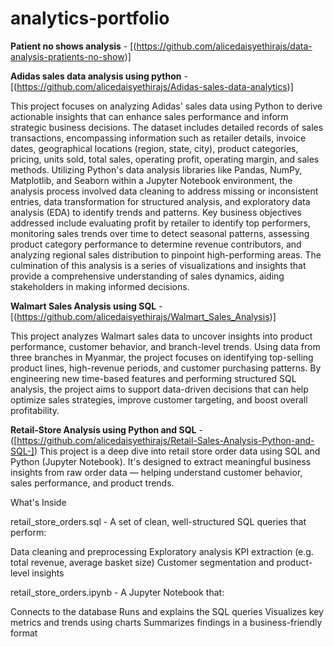 # analytics-portfolio


**Patient no shows analysis** - [(https://github.com/alicedaisyethirajs/data-analysis-pratients-no-show)]


**Adidas sales data analysis using python** - [(https://github.com/alicedaisyethirajs/Adidas-sales-data-analytics)]

This project focuses on analyzing Adidas' sales data using Python to derive actionable insights that can enhance sales performance and inform strategic business decisions. The dataset includes detailed records of sales transactions, encompassing information such as retailer details, invoice dates, geographical locations (region, state, city), product categories, pricing, units sold, total sales, operating profit, operating margin, and sales methods. Utilizing Python's data analysis libraries like Pandas, NumPy, Matplotlib, and Seaborn within a Jupyter Notebook environment, the analysis process involved data cleaning to address missing or inconsistent entries, data transformation for structured analysis, and exploratory data analysis (EDA) to identify trends and patterns. Key business objectives addressed include evaluating profit by retailer to identify top performers, monitoring sales trends over time to detect seasonal patterns, assessing product category performance to determine revenue contributors, and analyzing regional sales distribution to pinpoint high-performing areas. The culmination of this analysis is a series of visualizations and insights that provide a comprehensive understanding of sales dynamics, aiding stakeholders in making informed decisions. 


**Walmart Sales Analysis using SQL** - [(https://github.com/alicedaisyethirajs/Walmart_Sales_Analysis)]

This project analyzes Walmart sales data to uncover insights into product performance, customer behavior, and branch-level trends. Using data from three branches in Myanmar, the project focuses on identifying top-selling product lines, high-revenue periods, and customer purchasing patterns. By engineering new time-based features and performing structured SQL analysis, the project aims to support data-driven decisions that can help optimize sales strategies, improve customer targeting, and boost overall profitability.


**Retail-Store Analysis using Python and SQL** - ([https://github.com/alicedaisyethirajs/Retail-Sales-Analysis-Python-and-SQL-])
This project is a deep dive into retail store order data using SQL and Python (Jupyter Notebook). It's designed to extract meaningful business insights from raw order data — helping understand customer behavior, sales performance, and product trends.

What's Inside

retail_store_orders.sql - A set of clean, well-structured SQL queries that perform:

Data cleaning and preprocessing
Exploratory analysis
KPI extraction (e.g. total revenue, average basket size)
Customer segmentation and product-level insights

retail_store_orders.ipynb - A Jupyter Notebook that:

Connects to the database
Runs and explains the SQL queries
Visualizes key metrics and trends using charts
Summarizes findings in a business-friendly format
